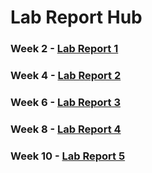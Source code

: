 # Lab Report Hub
### Week 2 - [Lab Report 1](https://kenvacs.github.io/cse15l-lab-reports/lab-report-1-week-2.html) ###
### Week 4 - [Lab Report 2](https://kenvacs.github.io/cse15l-lab-reports/lab-report-2-week-4.html)
### Week 6 - [Lab Report 3](https://kenvacs.github.io/cse15l-lab-reports/lab-report-3-week-6.html)
### Week 8 - [Lab Report 4](https://kenvacs.github.io/cse15l-lab-reports/lab-report-4-week-8.html)
### Week 10 - [Lab Report 5](https://kenvacs.github.io/cse15l-lab-reports/lab-report-5-week-10.html)